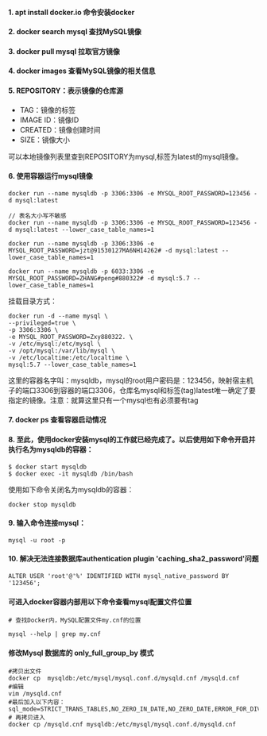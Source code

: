 #### 1. apt install docker.io 命令安装docker

#### 2. docker search mysql 查找MySQL镜像

#### 3. docker pull mysql 拉取官方镜像

#### 4. docker images 查看MySQL镜像的相关信息

#### 5. REPOSITORY：表示镜像的仓库源
+ TAG：镜像的标签
+ IMAGE ID：镜像ID
+ CREATED：镜像创建时间
+ SIZE：镜像大小

可以本地镜像列表里查到REPOSITORY为mysql,标签为latest的mysql镜像。

#### 6. 使用容器运行mysql镜像
```
docker run --name mysqldb -p 3306:3306 -e MYSQL_ROOT_PASSWORD=123456 -d mysql:latest

// 表名大小写不敏感
docker run --name mysqldb -p 3306:3306 -e MYSQL_ROOT_PASSWORD=123456 -d mysql:latest --lower_case_table_names=1

docker run --name mysqldb -p 3306:3306 -e MYSQL_ROOT_PASSWORD=jzt@91530127MA6NH14262# -d mysql:latest --lower_case_table_names=1

docker run --name mysqldb -p 6033:3306 -e MYSQL_ROOT_PASSWORD=ZHANG#peng#880322# -d mysql:5.7 --lower_case_table_names=1
```

挂载目录方式：
```
docker run -d --name mysql \
--privileged=true \
-p 3306:3306 \
-e MYSQL_ROOT_PASSWORD=Zxy880322. \
-v /etc/mysql:/etc/mysql \
-v /opt/mysql:/var/lib/mysql \
-v /etc/localtime:/etc/localtime \
mysql:5.7 --lower_case_table_names=1
```
这里的容器名字叫：mysqldb，mysql的root用户密码是：123456，映射宿主机子的端口3306到容器的端口3306，仓库名mysql和标签(tag)latest唯一确定了要指定的镜像。注意：就算这里只有一个mysql也有必须要有tag

#### 7. docker ps 查看容器启动情况

#### 8. 至此，使用docker安装mysql的工作就已经完成了。以后使用如下命令开启并执行名为mysqldb的容器：
```
$ docker start mysqldb
$ docker exec -it mysqldb /bin/bash
```
使用如下命令关闭名为mysqldb的容器：
```
docker stop mysqldb
```

#### 9. 输入命令连接mysql：
```
mysql -u root -p
```

#### 10. 解决无法连接数据库authentication plugin 'caching_sha2_password'问题
```
ALTER USER 'root'@'%' IDENTIFIED WITH mysql_native_password BY '123456';
```

#### 可进入docker容器内部用以下命令查看mysql配置文件位置
```
# 查找Docker内，MySQL配置文件my.cnf的位置

mysql --help | grep my.cnf
```

#### 修改Mysql 数据库的 only_full_group_by 模式
```shell script
#拷贝出文件
docker cp  mysqldb:/etc/mysql/mysql.conf.d/mysqld.cnf /mysqld.cnf
#编辑
vim /mysqld.cnf
#最后加入以下内容：
sql_mode=STRICT_TRANS_TABLES,NO_ZERO_IN_DATE,NO_ZERO_DATE,ERROR_FOR_DIVISION_BY_ZERO,NO_AUTO_CREATE_USER,NO_ENGINE_SUBSTITUTION
# 再拷贝进入
docker cp /mysqld.cnf mysqldb:/etc/mysql/mysql.conf.d/mysqld.cnf
```
